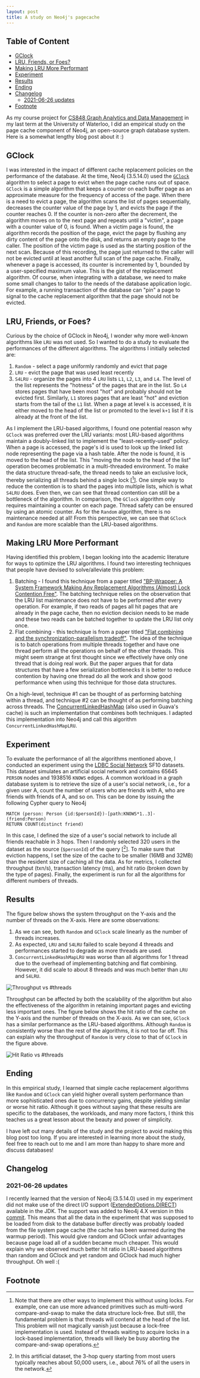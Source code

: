 ```yaml
---
layout: post
title: A study on Neo4j's pagecache
---
```


## Table of Content
- [GClock](#gclock)
- [LRU, Friends, or Foes?](#lru-friends-or-foes)
- [Making LRU More Performant](#making-lru-more-performant)
- [Experiment](#experiment)
- [Results](#results)
- [Ending](#ending)
- [Changelog](#changelog)
  * [2021-06-26 updates](#2021-06-26-updates)
- [Footnote](#footnote)

As my course project for [CS848 Graph Analytics and Data Management](https://cs.uwaterloo.ca/~ssalihog/courses/cs848-winter-2020.html) in my last term at the University of Waterloo, I did an empirical study on the page cache component of Neo4j, an open-source graph database system. Here is a somewhat lengthy blog post about it :)

## GClock
I was interested in the impact of different cache replacement policies on the performance of the database. At the time, Neo4j (3.5.14.0) used the [`GClock`](https://dl.acm.org/doi/10.1145/320263.320276) algorithm to select a page to evict when the page cache runs out of space. `GClock` is a simple algorithm that keeps a counter on each buffer page as an approximate measure for the frequency of access of the page. When there is a need to evict a page, the algorithm scans the list of pages sequentially, decreases the counter value of the page by 1, and evicts the page if the counter reaches 0. If the counter is non-zero after the decrement, the algorithm moves on to the next page and repeats until a "victim", a page with a counter value of 0, is found. When a victim page is found, the algorithm records the position of the page, evict the page by flushing any dirty content of the page onto the disk, and returns an empty page to the caller. The position of the victim page is used as the starting position of the next scan. Because of this recording, the page just returned to the caller will not be evicted until at least another full scan of the page cache. Finally, whenever a page is accessed, its counter is incremented by 1, bounded by a user-specified maximum value. This is the gist of the replacement algorithm. Of course, when integrating with a database, we need to make some small changes to tailor to the needs of the database application logic. For example, a running transaction of the database can "pin" a page to signal to the cache replacement algorithm that the page should not be evicted.

## <a name="lru-friends-or-foes"></a> LRU, Friends, or Foes?
Curious by the choice of GClock in Neo4j, I wonder why more well-known algorithms like `LRU` was not used. So I wanted to do a study to evaluate the performances of the different algorithms. The algorithms I initially selected are:
1. `Random` - select a page uniformly randomly and evict that page
2. `LRU` - evict the page that was used least recently
3. `S4LRU` - organize the pages into 4 `LRU` lists `L1`, `L2`, `L3`, and `L4`. The level of the list represents the "hotness" of the pages that are in the list. So `L4` stores pages that have been most "hot" and probably should not be evicted first. Similarly, `L1` stores pages that are least "hot" and eviction starts from the tail of the `L1` list. When a page at level `k` is accessed, it is either moved to the head of the list or promoted to the level `k+1` list if it is already at the front of the list.

As I implement the LRU-based algorithms, I found one potential reason why `GClock` was preferred over the LRU variants: most LRU-based algorithms maintain a doubly-linked list to implement the "least-recently-used" policy. When a page is accessed, the page's id is used to look up the linked list node representing the page via a hash table. After the node is found, it is moved to the head of the list. This "moving the node to the head of the list" operation becomes problematic in a multi-threaded environment. To make the data structure thread-safe, the thread needs to take an exclusive lock, thereby serializing all threads behind a single lock \[[^1]\]. One simple way to reduce the contention is to shard the pages into multiple lists, which is what `S4LRU` does. Even then, we can see that thread contention can still be a bottleneck of the algorithm. In comparison, the `GClock` algorithm only requires maintaining a counter on each page. Thread safety can be ensured by using an atomic counter. As for the `Random` algorithm, there is no maintenance needed at all! From this perspective, we can see that `GClock` and `Random` are more scalable than the LRU-based algorithms.

## Making LRU More Performant
Having identified this problem, I began looking into the academic literature for ways to optimize the LRU algorithms. I found two interesting techniques that people have devised to solve/alleviate this problem:

1. Batching - I found this technique from a paper titled ["BP-Wrapper: A System Framework Making Any Replacement Algorithms (Almost) Lock Contention Free"](https://ieeexplore.ieee.org/document/4812418). The batching technique relies on the observation that the LRU list maintenance does not have to be performed after every operation. For example, if two reads of pages all hit pages that are already in the page cache, then no eviction decision needs to be made and these two reads can be batched together to update the LRU list only once.
2. Flat combining - this technique is from a paper titled ["Flat combining and the synchronization-parallelism tradeoff"](https://dl.acm.org/doi/10.1145/1810479.1810540). The idea of the technique is to batch operations from multiple threads together and have one thread perform all the operations on behalf of the other threads. This might seem strange at first thought since we effectively have only one thread that is doing real work. But the paper argues that for data structures that have a few serialization bottlenecks it is better to reduce contention by having one thread do all the work and show good performance when using this technique for those data structures.

On a high-level, technique #1 can be thought of as performing batching within a thread, and technique #2 can be thought of as performing batching across threads. The [ConcurrentLinkedHashMap](https://github.com/ben-manes/concurrentlinkedhashmap) (also used in Guava's cache) is such an implementation that combines both techniques. I adapted this implementation into Neo4j and call this algorithm `ConcurrentLinkedHashMapLRU`.

## Experiment

To evaluate the performance of all the algorithms mentioned above, I conducted an experiment using the [LDBC Social Network](http://ldbcouncil.org/benchmarks/snb) SF10 datasets. This dataset simulates an artificial social network and contains 65645 `PERSON` nodes and 1938516 `KNOWS` edges. A common workload in a graph database system is to retrieve the size of a user's social network, i.e., for a given user A, count the number of users who are friends with A, who are friends with friends of A, and so on. This can be done by issuing the following Cypher query to Neo4j

```cypher
MATCH (person: Person {id:$personId})-[path:KNOWS*1..3]-(friend:Person)
RETURN COUNT(distinct friend)
```
In this case, I defined the size of a user's social network to include all friends reachable in 3 hops. Then I randomly selected 320 users in the dataset as the source (`$personId`) of the query \[[^2]\]. To make sure that eviction happens, I set the size of the cache to be smaller (16MB and 32MB) than the resident size of caching all the data. As for metrics, I collected throughput (txn/s), transaction latency (ms), and hit ratio (broken down by the type of pages). Finally, the experiment is run for all the algorithms for different numbers of threads.

## Results

The figure below shows the system throughput on the Y-axis and the number of threads on the X-axis. Here are some observations:

1. As we can see, both `Random` and `GClock` scale linearly as the number of threads increases.
2. As expected, `LRU` and `S4LRU` failed to scale beyond 4 threads and performances started to degrade as more threads are used.
3. `ConcurrentLinkedHashMapLRU` was worse than all algorithms for 1 thread due to the overhead of implementing batching and flat combining. However, it did scale to about 8 threads and was much better than `LRU` and `S4LRU`.

![Throughput vs #threads](/images/throughput_vs_num_threads.png)

Throughput can be affected by both the scalability of the algorithm but also the effectiveness of the algorithm in retaining important pages and evicting less important ones. The figure below shows the hit ratio of the cache on the Y-axis and the number of threads on the X-axis. As we can see, `GClock` has a similar performance as the LRU-based algorithms. Although `Random` is consistently worse than the rest of the algorithms, it is not too far off. This can explain why the throughput of `Random` is very close to that of `GClock` in the figure above.

![Hit Ratio vs #threads](/images/hit_ratio_vs_num_threads.png)

## Ending

In this empirical study, I learned that simple cache replacement algorithms like `Random` and `GClock` can yield higher overall system performance than more sophisticated ones due to concurrency gains, despite yielding similar or worse hit ratio. Although it goes without saying that these results are specific to the databases, the workloads, and many more factors, I think this teaches us a great lesson about the beauty and power of simplicity.

I have left out many details of the study and the project to avoid making this blog post too long. If you are interested in learning more about the study, feel free to reach out to me and I am more than happy to share more and discuss databases!

## Changelog

### 2021-06-26 updates 

I recently learned that the version of Neo4j (3.5.14.0) used in my experiment did not make use of the direct I/O support ([ExtendedOptions.DIRECT](https://bugs.openjdk.java.net/browse/JDK-8189192)) available in the JDK. The support was added to Neo4j 4.X version in this [commit](https://github.com/neo4j/neo4j/commit/ca09f6fe384fbb6197383e829d7cb0430ba05560). This means that all the data in the experiment that was supposed to be loaded from disk to the database buffer directly was probably loaded from the file system page cache (the cache has been warmed during the warmup period). This would give random and GClock unfair advantages because page load all of a sudden became much cheaper. This would explain why we observed much better hit ratio in LRU-based algorithms than random and GClock and yet random and GClock had much higher throughput. Oh well :(

## Footnote

[^1]: Note that there are other ways to implement this without using locks. For example, one can use more advanced primitives such as multi-word compare-and-swap to make the data structure lock-free. But still, the fundamental problem is that threads will contend at the head of the list. This problem will not magically vanish just because a lock-free implementation is used. Instead of threads waiting to acquire locks in a lock-based implementation, threads will likely be busy aborting the compare-and-swap operations.

[^2]: In this artificial dataset, the 3-hop query starting from most users typically reaches about 50,000 users, i.e., about 76% of all the users in the network.
